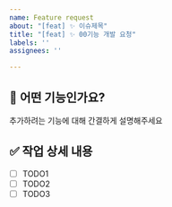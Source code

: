 ```yaml
---
name: Feature request
about: "[feat] ✨ 이슈제목"
title: "[feat] ✨ 00기능 개발 요청"
labels: ''
assignees: ''

---
```


## 📝 어떤 기능인가요?
추가하려는 기능에 대해 간결하게 설명해주세요

## ✅ 작업 상세 내용
- [ ] TODO1
- [ ] TODO2
- [ ] TODO3
